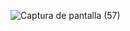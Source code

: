 ![Captura de pantalla (57)](https://github.com/user-attachments/assets/61993272-030b-4d4a-9469-f27b48cd1787)
